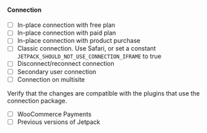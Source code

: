 #### Connection

- [ ] In-place connection with free plan
- [ ] In-place connection with paid plan
- [ ] In-place connection with product purchase
- [ ] Classic connection. Use Safari, or set a constant `JETPACK_SHOULD_NOT_USE_CONNECTION_IFRAME` to true
- [ ] Disconnect/reconnect connection
- [ ] Secondary user connection
- [ ] Connection on multisite

Verify that the changes are compatible with the plugins that use the connection package.
- [ ] WooCommerce Payments
- [ ] Previous versions of Jetpack
